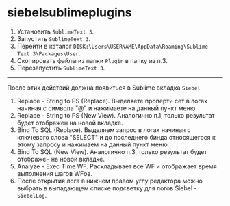 # siebelsublimeplugins
1. Установить `SublimeText 3`.
2. Запустить `SublimeText 3`.
3. Перейти в каталог `DISK:\Users\USERNAME\AppData\Roaming\Sublime Text 3\Packages\User`.
4. Скопировать файлы из папки `Plugin` в папку из п.3.
5. Перезапустить `SublimeText 3`.
***
После этих действий должна появиться в Sublime вкладка `Siebel`
1. Replace - String to PS (Replace). Выделяете проперти сет в логах начиная с символа "@" и нажимаете на данный пункт меню.
2. Replace - String to PS (New View). Аналогично п.1, только результат будет отображен на новой вкладке.
3. Bind To SQL (Replace). Выделяем запрос в логах начиная с ключевого слова "SELECT" и до последнего бинда относящегося к этому запросу и нажимаем на данный пункт меню.
4. Bind To SQL (New View). Аналогично п.3, только результат будет отображен на новой вкладке.
5. Analyze - Exec Time WF. Раскладывает все WF и отображает время выполнения шагов WFов.
6. После открытия лога в нижнем правом углу редактора можно выбрать в выпадающем списке подсветку для логов Siebel - `SiebelLog`.
